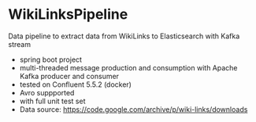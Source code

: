 # WikiLinksPipeline
Data pipeline to extract data from WikiLinks to Elasticsearch with Kafka stream
- spring boot project
- multi-threaded message production and consumption with Apache Kafka producer and consumer
- tested on Confluent 5.5.2 (docker)
- Avro suppported 
- with full unit test set
- Data source:
https://code.google.com/archive/p/wiki-links/downloads
